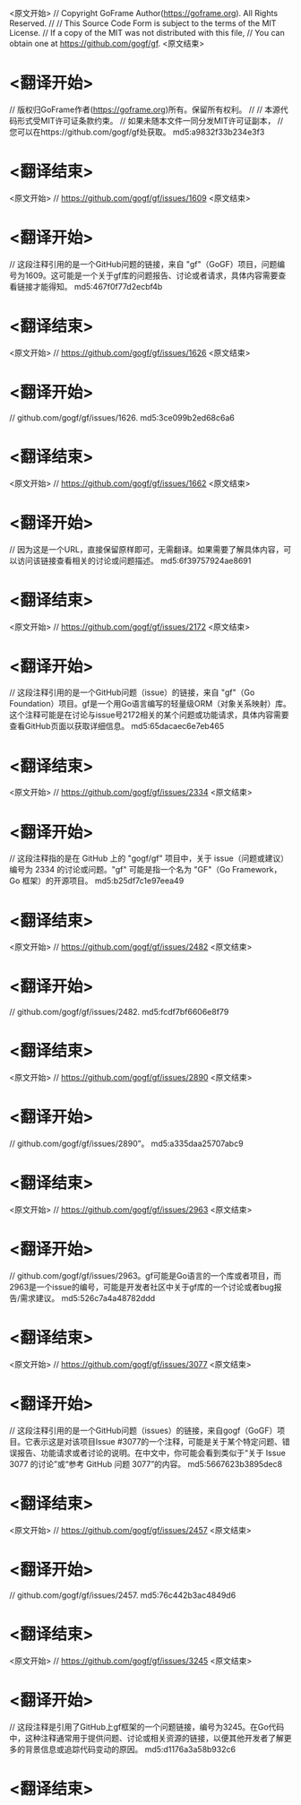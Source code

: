 
<原文开始>
// Copyright GoFrame Author(https://goframe.org). All Rights Reserved.
//
// This Source Code Form is subject to the terms of the MIT License.
// If a copy of the MIT was not distributed with this file,
// You can obtain one at https://github.com/gogf/gf.
<原文结束>

# <翻译开始>
// 版权归GoFrame作者(https://goframe.org)所有。保留所有权利。
//
// 本源代码形式受MIT许可证条款约束。
// 如果未随本文件一同分发MIT许可证副本，
// 您可以在https://github.com/gogf/gf处获取。 md5:a9832f33b234e3f3
# <翻译结束>


<原文开始>
// https://github.com/gogf/gf/issues/1609
<原文结束>

# <翻译开始>
// 这段注释引用的是一个GitHub问题的链接，来自 "gf"（GoGF）项目，问题编号为1609。这可能是一个关于gf库的问题报告、讨论或者请求，具体内容需要查看链接才能得知。 md5:467f0f77d2ecbf4b
# <翻译结束>


<原文开始>
// https://github.com/gogf/gf/issues/1626
<原文结束>

# <翻译开始>
// github.com/gogf/gf/issues/1626. md5:3ce099b2ed68c6a6
# <翻译结束>


<原文开始>
// https://github.com/gogf/gf/issues/1662
<原文结束>

# <翻译开始>
// 因为这是一个URL，直接保留原样即可，无需翻译。如果需要了解具体内容，可以访问该链接查看相关的讨论或问题描述。 md5:6f39757924ae8691
# <翻译结束>


<原文开始>
// https://github.com/gogf/gf/issues/2172
<原文结束>

# <翻译开始>
// 这段注释引用的是一个GitHub问题（issue）的链接，来自 "gf"（Go Foundation）项目。gf是一个用Go语言编写的轻量级ORM（对象关系映射）库。这个注释可能是在讨论与issue号2172相关的某个问题或功能请求，具体内容需要查看GitHub页面以获取详细信息。 md5:65dacaec6e7eb465
# <翻译结束>


<原文开始>
// https://github.com/gogf/gf/issues/2334
<原文结束>

# <翻译开始>
// 这段注释指的是在 GitHub 上的 "gogf/gf" 项目中，关于 issue（问题或建议）编号为 2334 的讨论或问题。"gf" 可能是指一个名为 "GF"（Go Framework，Go 框架）的开源项目。 md5:b25df7c1e97eea49
# <翻译结束>


<原文开始>
// https://github.com/gogf/gf/issues/2482
<原文结束>

# <翻译开始>
// github.com/gogf/gf/issues/2482. md5:fcdf7bf6606e8f79
# <翻译结束>


<原文开始>
// https://github.com/gogf/gf/issues/2890
<原文结束>

# <翻译开始>
// github.com/gogf/gf/issues/2890”。 md5:a335daa25707abc9
# <翻译结束>


<原文开始>
// https://github.com/gogf/gf/issues/2963
<原文结束>

# <翻译开始>
// github.com/gogf/gf/issues/2963。gf可能是Go语言的一个库或者项目，而2963是一个issue的编号，可能是开发者社区中关于gf库的一个讨论或者bug报告/需求建议。 md5:526c7a4a48782ddd
# <翻译结束>


<原文开始>
// https://github.com/gogf/gf/issues/3077
<原文结束>

# <翻译开始>
// 这段注释引用的是一个GitHub问题（issues）的链接，来自gogf（GoGF）项目。它表示这是对该项目Issue #3077的一个注释，可能是关于某个特定问题、错误报告、功能请求或者讨论的说明。在中文中，你可能会看到类似于“关于 Issue 3077 的讨论”或“参考 GitHub 问题 3077”的内容。 md5:5667623b3895dec8
# <翻译结束>


<原文开始>
// https://github.com/gogf/gf/issues/2457
<原文结束>

# <翻译开始>
// github.com/gogf/gf/issues/2457. md5:76c442b3ac4849d6
# <翻译结束>


<原文开始>
// https://github.com/gogf/gf/issues/3245
<原文结束>

# <翻译开始>
// 这段注释是引用了GitHub上gf框架的一个问题链接，编号为3245。在Go代码中，这种注释通常用于提供问题、讨论或相关资源的链接，以便其他开发者了解更多的背景信息或追踪代码变动的原因。 md5:d1176a3a58b932c6
# <翻译结束>

